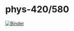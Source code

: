 # phys-420/580

[![Binder](https://mybinder.org/badge_logo.svg)](https://mybinder.org/v2/gh/hanzhihua72/phys-420/master)
